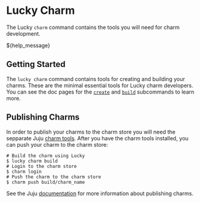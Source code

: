 # Lucky Charm

The Lucky `charm` command contains the tools you will need for charm development.

${help_message}

## Getting Started

The `lucky charm` command contains tools for creating and building your charms. These are the minimal essential tools for Lucky charm developers. You can see the doc pages for the [`create`](./charm/create.md) and [`build`](./charm/build.md) subcommands to learn more.

## Publishing Charms

In order to publish your charms to the charm store you will need the sepparate Juju [charm tools](https://github.com/juju/charm-tools). After you have the charm tools installed, you can push your charm to the charm store:

    # Build the charm using Lucky
    $ lucky charm build
    # Login to the charm store
    $ charm login
    # Push the charm to the charm store
    $ charm push build/charm_name


See the Juju [documentation](https://jaas.ai/docs/charm-writing/store) for more information about publishing charms.